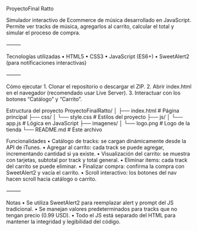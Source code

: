 ProyectoFinal Ratto

Simulador interactivo de Ecommerce de música desarrollado en JavaScript.
Permite ver tracks de música, agregarlos al carrito, calcular el total y simular el proceso de compra.

⸻

Tecnologías utilizadas
	•	HTML5
	•	CSS3
	•	JavaScript (ES6+)
	•	SweetAlert2 (para notificaciones interactivas)

⸻

Cómo ejecutar
	1.	Clonar el repositorio o descargar el ZIP.
	2.	Abrir index.html en el navegador (recomendado usar Live Server).
	3.	Interactuar con los botones “Catálogo” y “Carrito”.


Estructura del proyecto
ProyectoFinalRatto/
│
├── index.html               # Página principal
├── css/
│   └── style.css            # Estilos del proyecto
├── js/
│   └── app.js               # Lógica en JavaScript
├── imagenes/
│   └── logo.png             # Logo de la tienda
└── README.md                # Este archivo


Funcionalidades
	•	Catálogo de tracks: se cargan dinámicamente desde la API de iTunes.
	•	Agregar al carrito: cada track se puede agregar, incrementando cantidad si ya existe.
	•	Visualización del carrito: se muestra con tarjetas, subtotal por track y total general.
	•	Eliminar items: cada track del carrito se puede eliminar.
	•	Finalizar compra: confirma la compra con SweetAlert2 y vacía el carrito.
	•	Scroll interactivo: los botones del nav hacen scroll hacia catálogo o carrito.

⸻

Notas
	•	Se utiliza SweetAlert2 para reemplazar alert y prompt del JS tradicional.
	•	Se manejan valores predeterminados para tracks que no tengan precio (0.99 USD).
	•	Todo el JS está separado del HTML para mantener la integridad y legibilidad del código.